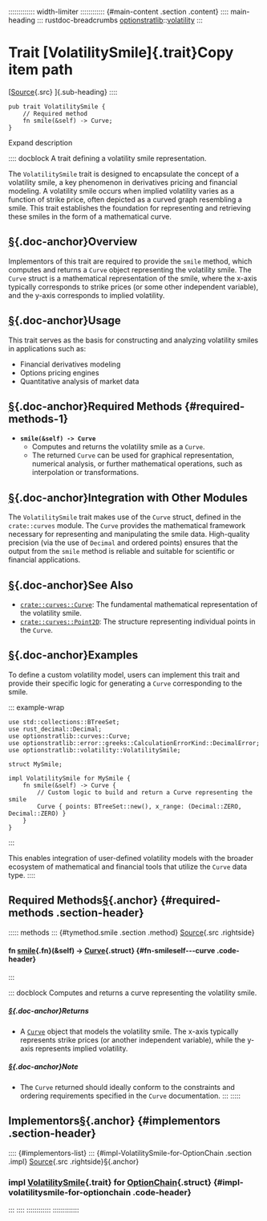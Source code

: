 ::::::::::::: width-limiter
:::::::::::: {#main-content .section .content}
:::: main-heading
::: rustdoc-breadcrumbs
[optionstratlib](../index.html)::[volatility](index.html)
:::

# Trait [VolatilitySmile]{.trait}Copy item path

[[Source](../../src/optionstratlib/volatility/traits.rs.html#70-82){.src}
]{.sub-heading}
::::

``` {.rust .item-decl}
pub trait VolatilitySmile {
    // Required method
    fn smile(&self) -> Curve;
}
```

Expand description

:::: docblock
A trait defining a volatility smile representation.

The `VolatilitySmile` trait is designed to encapsulate the concept of a
volatility smile, a key phenomenon in derivatives pricing and financial
modeling. A volatility smile occurs when implied volatility varies as a
function of strike price, often depicted as a curved graph resembling a
smile. This trait establishes the foundation for representing and
retrieving these smiles in the form of a mathematical curve.

## [§](#overview){.doc-anchor}Overview

Implementors of this trait are required to provide the `smile` method,
which computes and returns a `Curve` object representing the volatility
smile. The `Curve` struct is a mathematical representation of the smile,
where the x-axis typically corresponds to strike prices (or some other
independent variable), and the y-axis corresponds to implied volatility.

## [§](#usage){.doc-anchor}Usage

This trait serves as the basis for constructing and analyzing volatility
smiles in applications such as:

- Financial derivatives modeling
- Options pricing engines
- Quantitative analysis of market data

## [§](#required-methods-1){.doc-anchor}Required Methods {#required-methods-1}

- **`smile(&self) -> Curve`**
  - Computes and returns the volatility smile as a `Curve`.
  - The returned `Curve` can be used for graphical representation,
    numerical analysis, or further mathematical operations, such as
    interpolation or transformations.

## [§](#integration-with-other-modules){.doc-anchor}Integration with Other Modules

The `VolatilitySmile` trait makes use of the `Curve` struct, defined in
the `crate::curves` module. The `Curve` provides the mathematical
framework necessary for representing and manipulating the smile data.
High-quality precision (via the use of `Decimal` and ordered points)
ensures that the output from the `smile` method is reliable and suitable
for scientific or financial applications.

## [§](#see-also){.doc-anchor}See Also

- [`crate::curves::Curve`](../curves/struct.Curve.html "struct optionstratlib::curves::Curve"):
  The fundamental mathematical representation of the volatility smile.
- [`crate::curves::Point2D`](../curves/struct.Point2D.html "struct optionstratlib::curves::Point2D"):
  The structure representing individual points in the `Curve`.

## [§](#examples){.doc-anchor}Examples

To define a custom volatility model, users can implement this trait and
provide their specific logic for generating a `Curve` corresponding to
the smile.

::: example-wrap
``` {.rust .rust-example-rendered}
use std::collections::BTreeSet;
use rust_decimal::Decimal;
use optionstratlib::curves::Curve;
use optionstratlib::error::greeks::CalculationErrorKind::DecimalError;
use optionstratlib::volatility::VolatilitySmile;

struct MySmile;

impl VolatilitySmile for MySmile {
    fn smile(&self) -> Curve {
        // Custom logic to build and return a Curve representing the smile
        Curve { points: BTreeSet::new(), x_range: (Decimal::ZERO, Decimal::ZERO) }
    }
}
```
:::

This enables integration of user-defined volatility models with the
broader ecosystem of mathematical and financial tools that utilize the
`Curve` data type.
::::

## Required Methods[§](#required-methods){.anchor} {#required-methods .section-header}

::::: methods
::: {#tymethod.smile .section .method}
[Source](../../src/optionstratlib/volatility/traits.rs.html#81){.src
.rightside}

#### fn [smile](#tymethod.smile){.fn}(&self) -\> [Curve](../curves/struct.Curve.html "struct optionstratlib::curves::Curve"){.struct} {#fn-smileself---curve .code-header}
:::

::: docblock
Computes and returns a curve representing the volatility smile.

##### [§](#returns){.doc-anchor}Returns

- A
  [`Curve`](../curves/struct.Curve.html "struct optionstratlib::curves::Curve")
  object that models the volatility smile. The x-axis typically
  represents strike prices (or another independent variable), while the
  y-axis represents implied volatility.

##### [§](#note){.doc-anchor}Note

- The `Curve` returned should ideally conform to the constraints and
  ordering requirements specified in the `Curve` documentation.
:::
:::::

## Implementors[§](#implementors){.anchor} {#implementors .section-header}

:::: {#implementors-list}
::: {#impl-VolatilitySmile-for-OptionChain .section .impl}
[Source](../../src/optionstratlib/chains/chain.rs.html#2273-2316){.src
.rightside}[§](#impl-VolatilitySmile-for-OptionChain){.anchor}

### impl [VolatilitySmile](trait.VolatilitySmile.html "trait optionstratlib::volatility::VolatilitySmile"){.trait} for [OptionChain](../chains/chain/struct.OptionChain.html "struct optionstratlib::chains::chain::OptionChain"){.struct} {#impl-volatilitysmile-for-optionchain .code-header}
:::
::::
::::::::::::
:::::::::::::

